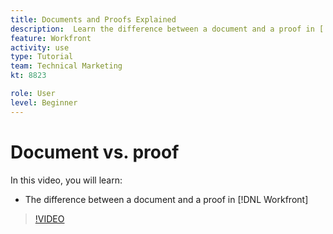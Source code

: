 ```yaml
---
title: Documents and Proofs Explained
description:  Learn the difference between a document and a proof in [!DNL Adobe Workfront].
feature: Workfront
activity: use
type: Tutorial
team: Technical Marketing
kt: 8823

role: User
level: Beginner
---
```

# Document vs. proof

In this video, you will learn:

* The difference between a document and a proof in [!DNL Workfront]

>[!VIDEO](https://video.tv.adobe.com/v/335123/?quality=12)
